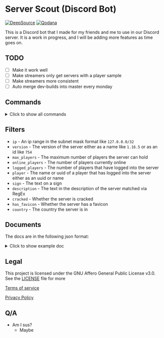 # Server Scout (Discord Bot)

[![DeepSource](https://app.deepsource.com/gh/MCServerScout/Discord-Bot.svg/?label=resolved+issues&show_trend=true&token=WBeh3kT2daCAxLlfI8PhPJsD)](https://app.deepsource.com/gh/MCServerScout/Discord-Bot/?ref=repository-badge)
[![Qodana](https://github.com/MCServerScout/Discord-Bot/actions/workflows/code_quality.yml/badge.svg)](https://github.com/MCServerScout/Discord-Bot/actions/workflows/code_quality.yml)

This is a Discord bot that I made for my friends and me to use in our Discord server.
It is a work in progress, and I will be adding more features as time goes on.

## TODO

- [ ] Make it work well
- [ ] Make streamers only get servers with a player sample
- [ ] Make streamers more consistent
- [ ] Auto merge dev-builds into master every monday

## Commands

<details>
<summary>Click to show all commands</summary>

### Find

`/find <filter>:<value>`

This command will find a server based on the filter and value you give it.
You can use multiple filters at once, and the bot will find a server that matches all of them.

### Stats

`/stats`

This command gives stats about the database

### Streamers

`/streamers`

This command will show you a list of all the streamers that are currently streaming on a server in the database.

### Ping

`/ping`

This command will show you information about a provided server.

### Help

`/help`

This command will show you a list of all the commands and how to use them.

</details>

## Filters

* `ip` - An ip range in the subnet mask format like `127.0.0.0/32`
* `version` - The version of the server either as a name like `1.16.5` or as an id like `754`
* `max_players` - The maximum number of players the server can hold
* `online_players` - The number of players currently online
* `logged_players` - The number of players that have logged into the server
* `player` - The name or uuid of a player that has logged into the server either as an uuid or name
* `sign` - The text on a sign
* `description` - The text in the description of the server matched via RegEx
* `cracked` - Whether the server is cracked
* `has_favicon` - Whether the server has a favicon
* `country` - The country the server is in

## Documents

The docs are in the following json format:

<details>
  <summary>Click to show example doc</summary>

  ```json
  {
  "_id": {
    "$oid": "1534978d9f542e403cfa5026"
  },
  "description": {
    "text": "A Minecraft Server"
  },
  "enforcesSecureChat": null,
  "hasFavicon": false,
  "hasForgeData": true,
  "ip": "127.0.0.1",
  "lastSeen": 1682995170,
  "cracked": false,
  "players": {
    "max": 20,
    "online": 1,
    "sample": [
      {
        "id": "c0a80001-0000-0000-0000-000000000000",
        "name": "Player",
        "lastSeen": 1234567890
      }
    ]
  },
  "port": 25567,
  "version": {
    "name": "1.16.5",
    "protocol": 754
  },
  "modpackData": {},
  "preventsChatReports": false,
  "previewsChat": false,
  "forgeData": {},
  "geo": {
    "lat": 0,
    "lon": 0,
    "city": "",
    "country": "",
    "hostname": ""
  }
}
  ```

</details>

## Legal

This project is licensed under the GNU Affero General Public License v3.0. See the [LICENSE](LICENSE) file for more

[Terms of service](TOS.md)

[Privacy Policy](PRIVACY.md)

## Q/A

* Am I sus?
  * Maybe
